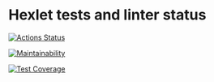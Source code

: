 # Hexlet tests and linter status

[![Actions Status](https://github.com/Matheria/frontend-project-lvl3/workflows/hexlet-check/badge.svg)](https://github.com/Matheria/frontend-project-lvl3/actions)

[![Maintainability](https://api.codeclimate.com/v1/badges/d14e86fea2290080afc0/maintainability)](https://codeclimate.com/github/Matheria/frontend-project-lvl3/maintainability)

[![Test Coverage](https://api.codeclimate.com/v1/badges/d14e86fea2290080afc0/test_coverage)](https://codeclimate.com/github/Matheria/frontend-project-lvl3/test_coverage)
